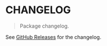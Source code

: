 # CHANGELOG

> Package changelog.

See [GitHub Releases](https://github.com/stdlib-js/stats-base-dists-chi-cdf/releases) for the changelog.